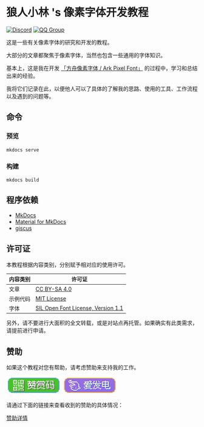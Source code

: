 # 狼人小林 's 像素字体开发教程

[![Discord](https://img.shields.io/badge/discord-像素字体工房-4E5AF0?logo=discord&logoColor=white)](https://discord.gg/3GKtPKtjdU)
[![QQ Group](https://img.shields.io/badge/QQ群-像素字体工房-brightgreen?logo=qq&logoColor=white)](https://qm.qq.com/q/X1mLrLLGYS)

这是一些有关像素字体的研究和开发的教程。

大部分的文章都聚焦于像素字体，当然也包含一些通用的字体知识。

基本上，这是我在开发 [「方舟像素字体 / Ark Pixel Font」](https://github.com/TakWolf/ark-pixel-font) 的过程中，学习和总结出来的经验。

我将它们记录在此，以便他人可以了具体的了解我的思路、使用的工具、工作流程以及遇到的问题等。

## 命令

### 预览

```shell
mkdocs serve
```

### 构建

```shell
mkdocs build
```

## 程序依赖

- [MkDocs](https://github.com/mkdocs/mkdocs)
- [Material for MkDocs](https://github.com/squidfunk/mkdocs-material)
- [giscus](https://github.com/giscus/giscus)

## 许可证

本教程根据内容类别，分别赋予相对应的使用许可。

| 内容类别 | 许可证 |
|---|---|
| 文章 | [CC BY-SA 4.0](https://github.com/TakWolf/pixel-font-development-tutorials/LICENSE-CC-BY-SA-4.0) |
| 示例代码 | [MIT License](https://github.com/TakWolf/pixel-font-development-tutorials/LICENSE-MIT) |
| 字体 | [SIL Open Font License, Version 1.1](https://github.com/TakWolf/pixel-font-development-tutorials/LICENSE-OFL) |

另外，请不要进行大面积的全文转载，或是对站点再托管。如果确实有此类需求，请提前进行申请。

## 赞助

如果这个教程对您有帮助，请考虑赞助来支持我的工作。

[![赞赏码](https://raw.githubusercontent.com/TakWolf/TakWolf/master/images/badge-payqr@2x.png)](https://github.com/TakWolf/TakWolf/blob/master/payment-qr-codes.md)
[![爱发电](https://raw.githubusercontent.com/TakWolf/TakWolf/master/images/badge-afdian@2x.png)](https://afdian.com/a/takwolf)

请通过下面的链接来查看收到的赞助的具体情况：

[赞助详情](https://github.com/TakWolf/TakWolf/blob/master/sponsors.md)
